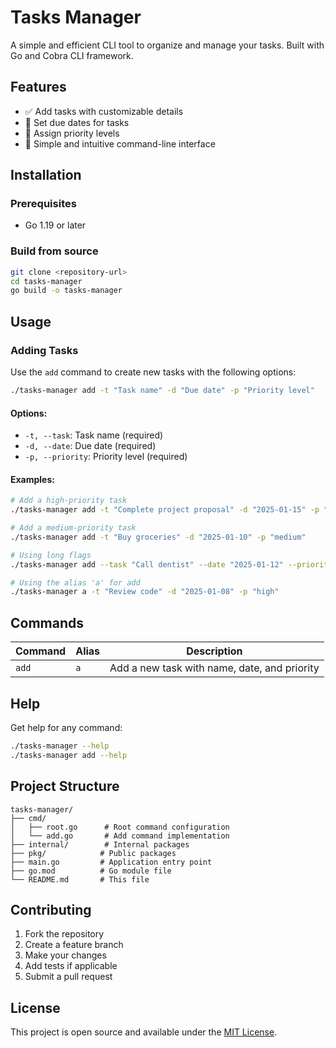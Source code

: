 # Tasks Manager

A simple and efficient CLI tool to organize and manage your tasks. Built with Go and Cobra CLI framework.

## Features

- ✅ Add tasks with customizable details
- 📅 Set due dates for tasks
- 🎯 Assign priority levels
- 🚀 Simple and intuitive command-line interface

## Installation

### Prerequisites
- Go 1.19 or later

### Build from source
```bash
git clone <repository-url>
cd tasks-manager
go build -o tasks-manager
```

## Usage

### Adding Tasks

Use the `add` command to create new tasks with the following options:

```bash
./tasks-manager add -t "Task name" -d "Due date" -p "Priority level"
```

#### Options:
- `-t, --task`: Task name (required)
- `-d, --date`: Due date (required)
- `-p, --priority`: Priority level (required)

#### Examples:

```bash
# Add a high-priority task
./tasks-manager add -t "Complete project proposal" -d "2025-01-15" -p "high"

# Add a medium-priority task
./tasks-manager add -t "Buy groceries" -d "2025-01-10" -p "medium"

# Using long flags
./tasks-manager add --task "Call dentist" --date "2025-01-12" --priority "low"

# Using the alias 'a' for add
./tasks-manager a -t "Review code" -d "2025-01-08" -p "high"
```

## Commands

| Command | Alias | Description |
|---------|-------|-------------|
| `add`   | `a`   | Add a new task with name, date, and priority |

## Help

Get help for any command:

```bash
./tasks-manager --help
./tasks-manager add --help
```

## Project Structure

```
tasks-manager/
├── cmd/
│   ├── root.go      # Root command configuration
│   └── add.go       # Add command implementation
├── internal/        # Internal packages
├── pkg/            # Public packages
├── main.go         # Application entry point
├── go.mod          # Go module file
└── README.md       # This file
```

## Contributing

1. Fork the repository
2. Create a feature branch
3. Make your changes
4. Add tests if applicable
5. Submit a pull request

## License

This project is open source and available under the [MIT License](LICENSE).
